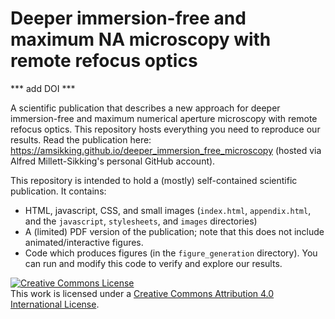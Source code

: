 # Deeper immersion-free and maximum NA microscopy with remote refocus optics

*** add DOI ***

A scientific publication that describes a new approach for deeper immersion-free and maximum numerical aperture microscopy with remote refocus optics. This repository 
hosts everything you need to reproduce our results. Read the publication here:
https://amsikking.github.io/deeper_immersion_free_microscopy (hosted via Alfred Millett-Sikking's personal GitHub account).

This repository is intended to hold a (mostly) self-contained scientific publication. It contains:

* HTML, javascript, CSS, and small images (`index.html`, `appendix.html`, and the `javascript`, `stylesheets`, and `images` directories)
* A (limited) PDF version of the publication; note that this does not include animated/interactive figures.
* Code which produces figures (in the `figure_generation` directory). You can run and modify this code to verify and explore our results.

<a rel="license" href="http://creativecommons.org/licenses/by/4.0/">
  <img alt="Creative Commons License" style="border-width:0" src="https://i.creativecommons.org/l/by/4.0/88x31.png" /></a>
  <br />This work is licensed under a 
  <a rel="license" href="http://creativecommons.org/licenses/by/4.0/">Creative Commons Attribution 4.0 International License</a>.
